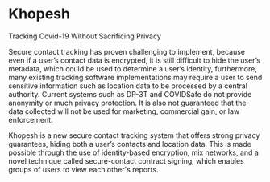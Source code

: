 # Khopesh
Tracking Covid-19 Without Sacrificing Privacy

Secure contact tracking has proven challenging to implement, because even if a user’s contact data is encrypted, it is still difficult to hide the user’s metadata, which could be used to determine a user’s identity, furthermore, many existing tracking software implementations may require a user to send sensitive information such as location data to be processed by a central authority. Current systems such as DP-3T and COVIDSafe do not provide anonymity or much privacy protection. It is also not guaranteed that the data collected will not be used for marketing, commercial gain, or law enforcement.

Khopesh is a new secure contact tracking system that offers strong privacy guarantees, hiding both a user’s contacts and location data. This is made possible through the use of identity-based encryption, mix networks, and a novel technique called secure-contact contract signing, which enables groups of users to view each other's reports.
